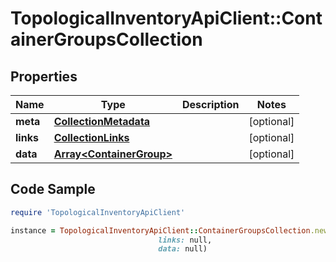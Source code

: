 # TopologicalInventoryApiClient::ContainerGroupsCollection

## Properties

Name | Type | Description | Notes
------------ | ------------- | ------------- | -------------
**meta** | [**CollectionMetadata**](CollectionMetadata.md) |  | [optional] 
**links** | [**CollectionLinks**](CollectionLinks.md) |  | [optional] 
**data** | [**Array&lt;ContainerGroup&gt;**](ContainerGroup.md) |  | [optional] 

## Code Sample

```ruby
require 'TopologicalInventoryApiClient'

instance = TopologicalInventoryApiClient::ContainerGroupsCollection.new(meta: null,
                                 links: null,
                                 data: null)
```


